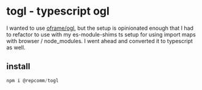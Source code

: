 # togl - typescript ogl

I wanted to use [oframe/ogl](https://github.com/oframe/ogl), but the setup is opinionated enough that I had to refactor to use with my es-module-shims ts setup for using import maps with browser / node_modules. I went ahead and converted it to typescript as well.

## install
```ts
npm i @repcomm/togl
```
